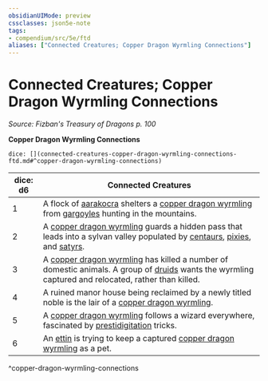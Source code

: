 ```yaml
---
obsidianUIMode: preview
cssclasses: json5e-note
tags:
- compendium/src/5e/ftd
aliases: ["Connected Creatures; Copper Dragon Wyrmling Connections"]
---
```

# Connected Creatures; Copper Dragon Wyrmling Connections
*Source: Fizban's Treasury of Dragons p. 100* 

**Copper Dragon Wyrmling Connections**

`dice: [](connected-creatures-copper-dragon-wyrmling-connections-ftd.md#^copper-dragon-wyrmling-connections)`

| dice: d6 | Connected Creatures |
|----------|---------------------|
| 1 | A flock of [aarakocra](2-Mechanics/CLI/bestiary/humanoid/aarakocra.md) shelters a [copper dragon wyrmling](2-Mechanics/CLI/bestiary/dragon/copper-dragon-wyrmling.md) from [gargoyles](2-Mechanics/CLI/bestiary/elemental/gargoyle.md) hunting in the mountains. |
| 2 | A [copper dragon wyrmling](2-Mechanics/CLI/bestiary/dragon/copper-dragon-wyrmling.md) guards a hidden pass that leads into a sylvan valley populated by [centaurs](2-Mechanics/CLI/bestiary/monstrosity/centaur.md), [pixies](2-Mechanics/CLI/bestiary/fey/pixie.md), and [satyrs](2-Mechanics/CLI/bestiary/fey/satyr.md). |
| 3 | A [copper dragon wyrmling](2-Mechanics/CLI/bestiary/dragon/copper-dragon-wyrmling.md) has killed a number of domestic animals. A group of [druids](2-Mechanics/CLI/bestiary/humanoid/druid.md) wants the wyrmling captured and relocated, rather than killed. |
| 4 | A ruined manor house being reclaimed by a newly titled noble is the lair of a [copper dragon wyrmling](2-Mechanics/CLI/bestiary/dragon/copper-dragon-wyrmling.md). |
| 5 | A [copper dragon wyrmling](2-Mechanics/CLI/bestiary/dragon/copper-dragon-wyrmling.md) follows a wizard everywhere, fascinated by [prestidigitation](2-Mechanics/CLI/spells/prestidigitation.md) tricks. |
| 6 | An [ettin](2-Mechanics/CLI/bestiary/giant/ettin.md) is trying to keep a captured [copper dragon wyrmling](2-Mechanics/CLI/bestiary/dragon/copper-dragon-wyrmling.md) as a pet. |
^copper-dragon-wyrmling-connections